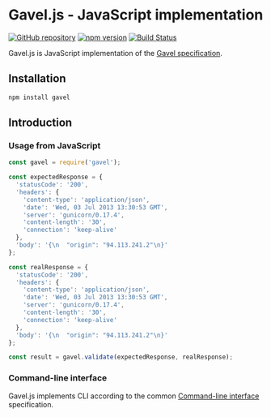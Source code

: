 # Gavel.js - JavaScript implementation

[![GitHub repository](https://img.shields.io/badge/repo-apiaryio/gavel.js-000000.svg?style=flat)](https://github.com/apiaryio/gavel.js)
[![npm version](https://badge.fury.io/js/gavel.svg)](https://badge.fury.io/js/gavel)
[![Build Status](https://travis-ci.org/apiaryio/gavel.js.svg?branch=master)](https://travis-ci.org/apiaryio/gavel.js)

Gavel.js is JavaScript implementation of the [Gavel specification](http://www.relishapp.com/apiary/gavel/).

## Installation

```sh
npm install gavel
```

## Introduction

### Usage from JavaScript

```javascript
const gavel = require('gavel');

const expectedResponse = {
  'statusCode': '200',
  'headers': {
    'content-type': 'application/json',
    'date': 'Wed, 03 Jul 2013 13:30:53 GMT',
    'server': 'gunicorn/0.17.4',
    'content-length': '30',
    'connection': 'keep-alive'
  },
  'body': '{\n  "origin": "94.113.241.2"\n}'
};

const realResponse = {
  'statusCode': '200',
  'headers': {
    'content-type': 'application/json',
    'date': 'Wed, 03 Jul 2013 13:30:53 GMT',
    'server': 'gunicorn/0.17.4',
    'content-length': '30',
    'connection': 'keep-alive'
  },
  'body': '{\n  "origin": "94.113.241.2"\n}'
};

const result = gavel.validate(expectedResponse, realResponse);
```

### Command-line interface

Gavel.js implements CLI according to the common [Command-line interface](http://www.relishapp.com/apiary/gavel/docs/command-line-interface) specification.
